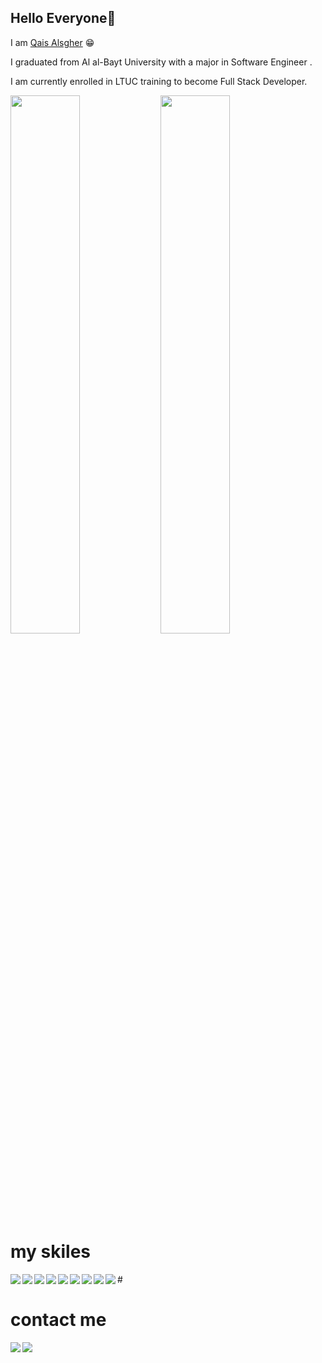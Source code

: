 

 ## Hello Everyone👋
 
I am [Qais Alsgher](https://github.com/qais-alsgher) 😁

I graduated from Al al-Bayt University with a major in Software Engineer .

I am currently enrolled in LTUC training to become Full Stack Developer.


<img align="left" width="47%" src="https://github-readme-stats.vercel.app/api?username=qais-alsgher&show_icons=true&theme=radical"/>
<img align="left" width="47%" src="https://github-readme-stats.vercel.app/api/top-langs/?username=qais-alsgher&layout=compact"/>

# my skiles

<img align="left" src="https://img.shields.io/badge/html5-%23E34F26.svg?style=for-the-badge&logo=html5&logoColor=white" />
<img align="left" src="https://img.shields.io/badge/markdown-%23000000.svg?style=for-the-badge&logo=markdown&logoColor=white" />
<img align="left" src="https://img.shields.io/badge/css3-%231572B6.svg?style=for-the-badge&logo=css3&logoColor=white" />
<img align="left" src="https://img.shields.io/badge/bootstrap-%23563D7C.svg?style=for-the-badge&logo=bootstrap&logoColor=white" />
<img align="left" src="https://img.shields.io/badge/javascript-%23323330.svg?style=for-the-badge&logo=javascript&logoColor=%23F7DF1E" />
<img align="left" src="https://img.shields.io/badge/react-%2320232a.svg?style=for-the-badge&logo=react&logoColor=%2361DAFB" />
<img align="left" src="https://img.shields.io/badge/MongoDB-%234ea94b.svg?style=for-the-badge&logo=mongodb&logoColor=white" />
<img align="left" src="https://img.shields.io/badge/c++-%2300599C.svg?style=for-the-badge&logo=c%2B%2B&logoColor=white" />
<img align="left" src="https://img.shields.io/badge/java-%23ED8B00.svg?style=for-the-badge&logo=java&logoColor=white" />
# 


# contact me
<a href="https://github.com/Ileriayo/markdown-badges"><img align="left" src="https://img.shields.io/badge/Facebook-%231877F2.svg?style=for-the-badge&logo=Facebook&logoColor=white" /></a>
<a href="https://github.com/Ileriayo/markdown-badges"><img align="left" src="https://img.shields.io/badge/Facebook-%231877F2.svg?style=for-the-badge&logo=Facebook&logoColor=white" /></a>
